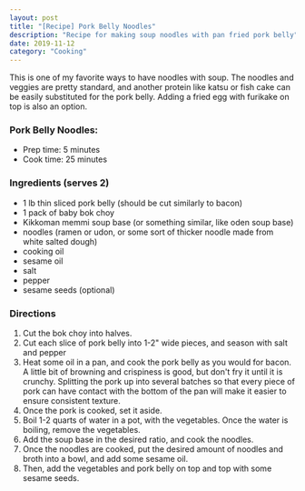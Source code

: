 ```yaml
---
layout: post
title: "[Recipe] Pork Belly Noodles"
description: "Recipe for making soup noodles with pan fried pork belly"
date: 2019-11-12
category: "Cooking"
---
```

This is one of my favorite ways to have noodles with soup. The noodles and veggies are pretty standard, and another protein like katsu or fish cake can be easily substituted for the pork belly. Adding a fried egg with furikake on top is also an option.

<!-- more -->

### Pork Belly Noodles:
- Prep time: 5 minutes
- Cook time: 25 minutes

### Ingredients (serves 2)
- 1 lb thin sliced pork belly (should be cut similarly to bacon)
- 1 pack of baby bok choy
- Kikkoman memmi soup base (or something similar, like oden soup base)
- noodles (ramen or udon, or some sort of thicker noodle made from white salted dough)
- cooking oil
- sesame oil
- salt
- pepper
- sesame seeds (optional)

### Directions
1. Cut the bok choy into halves.
2. Cut each slice of pork belly into 1-2" wide pieces, and season with salt and pepper
3. Heat some oil in a pan, and cook the pork belly as you would for bacon. A little bit of browning and crispiness is good, but don't fry it until it is crunchy. Splitting the pork up into several batches so that every piece of pork can have contact with the bottom of the pan will make it easier to ensure consistent texture.
4. Once the pork is cooked, set it aside.
5. Boil 1-2 quarts of water in a pot, with the vegetables. Once the water is boiling, remove the vegetables.
6. Add the soup base in the desired ratio, and cook the noodles.
7. Once the noodles are cooked, put the desired amount of noodles and broth into a bowl, and add some sesame oil. 
8. Then, add the vegetables and pork belly on top and top with some sesame seeds.

